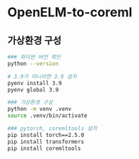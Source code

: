 # OpenELM-to-coreml

## 가상환경 구성

```bash
### 파이썬 버전 확인
python --version

# 3.9가 아니라면 3.9 설치
pyenv install 3.9
pyenv global 3.9

### 가상환경 구성
python -m venv .venv
source .venv/bin/activate

### pytorch, coremltools 설치
pip install torch==2.5.0
pip install transformers
pip install coremltools
```

